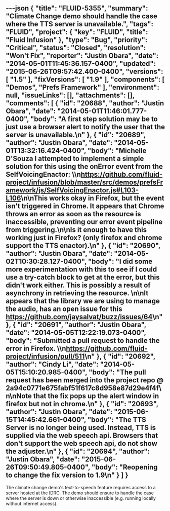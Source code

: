 ---json
{
  "title": "FLUID-5355",
  "summary": "Climate Change demo should handle the case where the TTS server is unavailable.",
  "tags": "FLUID",
  "project": {
    "key": "FLUID",
    "title": "Fluid Infusion"
  },
  "type": "Bug",
  "priority": "Critical",
  "status": "Closed",
  "resolution": "Won't Fix",
  "reporter": "Justin Obara",
  "date": "2014-05-01T11:45:36.157-0400",
  "updated": "2015-06-26T09:57:42.400-0400",
  "versions": [
    "1.5"
  ],
  "fixVersions": [
    "1.9"
  ],
  "components": [
    "Demos",
    "Prefs Framework"
  ],
  "environment": null,
  "issueLinks": [],
  "attachments": [],
  "comments": [
    {
      "id": "20688",
      "author": "Justin Obara",
      "date": "2014-05-01T11:46:01.777-0400",
      "body": "A first step solution may be to just use a browser alert to notify the user that the server is unavailable.\n"
    },
    {
      "id": "20689",
      "author": "Justin Obara",
      "date": "2014-05-01T13:32:16.424-0400",
      "body": "Michelle D'Souza I attempted to implement a simple solution for this using the onError event from the SelfVoicingEnactor: \\\n<https://github.com/fluid-project/infusion/blob/master/src/demos/prefsFramework/js/SelfVoicingEnactor.js#L103-L106>\n\nThis works okay in Firefox, but the event isn't triggered in Chrome. It appears that Chrome throws an error as soon as the resource is inaccessible, preventing our error event pipeline from triggering.\n\nIs it enough to have this working just in Firefox? (only firefox and chrome support the TTS enactor).\n"
    },
    {
      "id": "20690",
      "author": "Justin Obara",
      "date": "2014-05-02T10:30:28.127-0400",
      "body": "I did some more experimentation with this to see if I could use a try-catch block to get at the error, but this didn't work either. This is possibly a result of asynchrony in retrieving the resource.&#x20;\n\nIt appears that the library we are using to manage the audio, has an open issue for this <https://github.com/jaysalvat/buzz/issues/64>\n"
    },
    {
      "id": "20691",
      "author": "Justin Obara",
      "date": "2014-05-05T12:22:19.073-0400",
      "body": "Submitted a pull request to handle the error in Firefox. \\\n<https://github.com/fluid-project/infusion/pull/511>\n"
    },
    {
      "id": "20692",
      "author": "Cindy Li",
      "date": "2014-05-05T15:10:20.985-0400",
      "body": "The pull request has been merged into the project repo @ 2a94c0771e675fabf51f617c8d958e87d29e4f4f\n\nNote that the fix pops up the alert window in firefox but not in chrome.\n"
    },
    {
      "id": "20693",
      "author": "Justin Obara",
      "date": "2015-06-15T14:45:42.661-0400",
      "body": "The TTS Server is no longer being used. Instead, TTS is supplied via the web speech api. Browsers that don't support the web speech api, do not show the adjuster.\n"
    },
    {
      "id": "20694",
      "author": "Justin Obara",
      "date": "2015-06-26T09:50:49.805-0400",
      "body": "Reopening to change the fix version to 1.9\n"
    }
  ]
}
---
The climate change demo's text-to-speech feature requires access to a server hosted at the IDRC. The demo should ensure to handle the case where the server is down or otherwise inaccessible (e.g. running locally without internet access).&#x20;

        